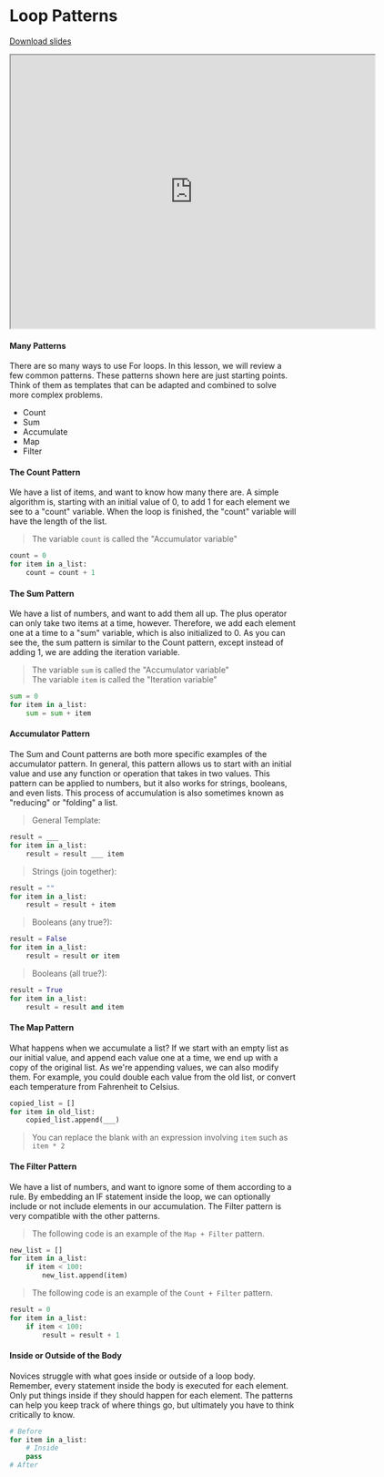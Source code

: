 # Loop Patterns

[Download slides](Loop%20Patterns.pdf)


<iframe style="width: 640px; height: 480px;" width="300" height="150" allowfullscreen="allowfullscreen" webkitallowfullscreen="webkitallowfullscreen" mozallowfullscreen="mozallowfullscreen"
title="Introduction.pdf"
src="https://www.youtube.com/embed/RaO83VGx9GY?feature=oembed&amp;rel=0" ></iframe>


#### Many Patterns
There are so many ways to use For loops.
In this lesson, we will review a few common patterns.
These patterns shown here are just starting points.
Think of them as templates that can be adapted and combined to solve more complex problems.

* Count
* Sum
* Accumulate
* Map
* Filter

#### The Count Pattern
We have a list of items, and want to know how many there are.
A simple algorithm is, starting with an initial value of 0, to add 1 for each element we see to a "count" variable.
When the loop is finished, the "count" variable will have the length of the list.

> The variable `count` is called the "Accumulator variable"

```python
count = 0
for item in a_list:
    count = count + 1
```

#### The Sum Pattern
We have a list of numbers, and want to add them all up.
The plus operator can only take two items at a time, however.
Therefore, we add each element one at a time to a "sum" variable, which is also initialized to 0.
As you can see the, the sum pattern is similar to the Count pattern, except instead of adding 1, we are adding the iteration variable.

> The variable `sum` is called the "Accumulator variable"  
> The variable `item` is called the "Iteration variable"

```python
sum = 0
for item in a_list:
    sum = sum + item
```

#### Accumulator Pattern
The Sum and Count patterns are both more specific examples of the accumulator pattern.
In general, this pattern allows us to start with an initial value and use any function or operation that takes in two values.
This pattern can be applied to numbers, but it also works for strings, booleans, and even lists.
This process of accumulation is also sometimes known as "reducing" or "folding" a list.

> General Template:

```python
result = ___
for item in a_list:
    result = result ___ item
```

> Strings (join together):

```python
result = ""
for item in a_list:
    result = result + item
```

> Booleans (any true?):

```python
result = False
for item in a_list:
    result = result or item
```

> Booleans (all true?):

```python
result = True
for item in a_list:
    result = result and item
```

#### The Map Pattern
What happens when we accumulate a list?
If we start with an empty list as our initial value, and append each value one at a time, we end up with a copy of the original list.
As we're appending values, we can also modify them.
For example, you could double each value from the old list, or convert each temperature from Fahrenheit to Celsius.

```python
copied_list = []
for item in old_list:
    copied_list.append(___)
```

> You can replace the blank with an expression involving `item` such as `item * 2`

#### The Filter Pattern

We have a list of numbers, and want to ignore some of them according to a rule.
By embedding an IF statement inside the loop, we can optionally include or not include elements in our accumulation.
The Filter pattern is very compatible with the other patterns.

> The following code is an example of the `Map + Filter` pattern.

```python
new_list = []
for item in a_list:
    if item < 100:
        new_list.append(item)
```

> The following code is an example of the `Count + Filter` pattern.

```python
result = 0
for item in a_list:
    if item < 100:
        result = result + 1
```

#### Inside or Outside of the Body
Novices struggle with what goes inside or outside of a loop body.
Remember, every statement inside the body is executed for each element.
Only put things inside if they should happen for each element.
The patterns can help you keep track of where things go, but ultimately you have to think critically to know.

```python
# Before
for item in a_list:
    # Inside
    pass
# After
```
